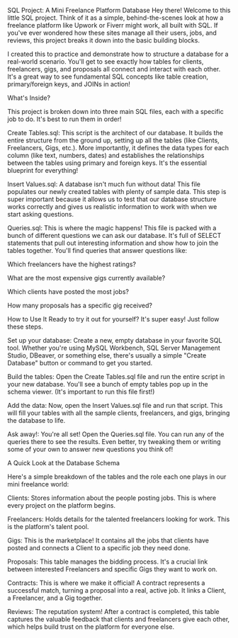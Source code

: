 SQL Project: A Mini Freelance Platform Database
Hey there! Welcome to this little SQL project. Think of it as a simple, behind-the-scenes look at how a freelance platform like Upwork or Fiverr might work, all built with SQL. If you've ever wondered how these sites manage all their users, jobs, and reviews, this project breaks it down into the basic building blocks.

I created this to practice and demonstrate how to structure a database for a real-world scenario. You'll get to see exactly how tables for clients, freelancers, gigs, and proposals all connect and interact with each other. It's a great way to see fundamental SQL concepts like table creation, primary/foreign keys, and JOINs in action!

What's Inside? 

This project is broken down into three main SQL files, each with a specific job to do. It's best to run them in order!

Create Tables.sql: This script is the architect of our database. It builds the entire structure from the ground up, setting up all the tables (like Clients, Freelancers, Gigs, etc.). More importantly, it defines the data types for each column (like text, numbers, dates) and establishes the relationships between the tables using primary and foreign keys. It's the essential blueprint for everything!

Insert Values.sql: A database isn't much fun without data! This file populates our newly created tables with plenty of sample data. This step is super important because it allows us to test that our database structure works correctly and gives us realistic information to work with when we start asking questions.

Queries.sql: This is where the magic happens! This file is packed with a bunch of different questions we can ask our database. It's full of SELECT statements that pull out interesting information and show how to join the tables together. You'll find queries that answer questions like:

Which freelancers have the highest ratings?

What are the most expensive gigs currently available?

Which clients have posted the most jobs?

How many proposals has a specific gig received?

How to Use It 
Ready to try it out for yourself? It's super easy! Just follow these steps.

Set up your database: Create a new, empty database in your favorite SQL tool. Whether you're using MySQL Workbench, SQL Server Management Studio, DBeaver, or something else, there's usually a simple "Create Database" button or command to get you started.

Build the tables: Open the Create Tables.sql file and run the entire script in your new database. You'll see a bunch of empty tables pop up in the schema viewer. (It's important to run this file first!)

Add the data: Now, open the Insert Values.sql file and run that script. This will fill your tables with all the sample clients, freelancers, and gigs, bringing the database to life.

Ask away!: You're all set! Open the Queries.sql file. You can run any of the queries there to see the results. Even better, try tweaking them or writing some of your own to answer new questions you think of!

A Quick Look at the Database Schema 

Here's a simple breakdown of the tables and the role each one plays in our mini freelance world:

Clients: Stores information about the people posting jobs. This is where every project on the platform begins.

Freelancers: Holds details for the talented freelancers looking for work. This is the platform's talent pool.

Gigs: This is the marketplace! It contains all the jobs that clients have posted and connects a Client to a specific job they need done.

Proposals: This table manages the bidding process. It's a crucial link between interested Freelancers and specific Gigs they want to work on.

Contracts: This is where we make it official! A contract represents a successful match, turning a proposal into a real, active job. It links a Client, a Freelancer, and a Gig together.

Reviews: The reputation system! After a contract is completed, this table captures the valuable feedback that clients and freelancers give each other, which helps build trust on the platform for everyone else.
